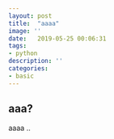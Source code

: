 ```yaml
---
layout: post
title:  "aaaa"
image: ''
date:   2019-05-25 00:06:31
tags:
- python
description: ''
categories:
- basic
---
```



## aaa?

aaaa ..


